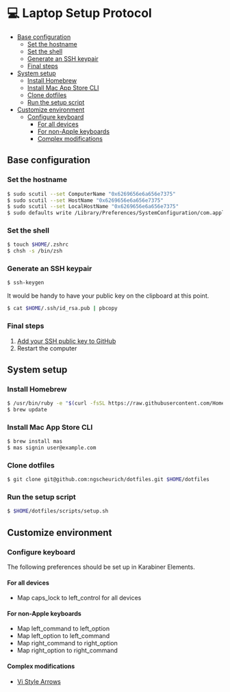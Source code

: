 💻 Laptop Setup Protocol
========================

* [Base configuration](#base-configuration)
  * [Set the hostname](#set-the-hostname)
  * [Set the shell](#set-the-shell)
  * [Generate an SSH keypair](#generate-an-ssh-keypair)
  * [Final steps](#final-steps)
* [System setup](#system-setup)
  * [Install Homebrew](#install-homebrew)
  * [Install Mac App Store CLI](#install-mac-app-store-cli)
  * [Clone dotfiles](#clone-dotfiles)
  * [Run the setup script](#run-the-setup-script)
* [Customize environment](#customize-environment)
  * [Configure keyboard](#configure-keyboard)
      * [For all devices](#for-all-devices)
      * [For non-Apple keyboards](#for-non-apple-keyboards)
      * [Complex modifications](#complex-modifications)


Base configuration
------------------

### Set the hostname

```sh
$ sudo scutil --set ComputerName "0x6269656e6a656e7375"
$ sudo scutil --set HostName "0x6269656e6a656e7375"
$ sudo scutil --set LocalHostName "0x6269656e6a656e7375"
$ sudo defaults write /Library/Preferences/SystemConfiguration/com.apple.smb.server NetBIOSName -string "0x6269656e6a656e7375"
```

### Set the shell

```sh
$ touch $HOME/.zshrc
$ chsh -s /bin/zsh
```

### Generate an SSH keypair

```sh
$ ssh-keygen
```
It would be handy to have your public key on the clipboard at this point.

```sh
$ cat $HOME/.ssh/id_rsa.pub | pbcopy
```

### Final steps

1. [Add your SSH public key to GitHub](https://github.com/settings/keys)
2. Restart the computer

System setup
------------

### Install Homebrew

```sh
$ /usr/bin/ruby -e "$(curl -fsSL https://raw.githubusercontent.com/Homebrew/install/master/install)"
$ brew update
```

### Install Mac App Store CLI

```sh
$ brew install mas
$ mas signin user@example.com
```

### Clone dotfiles

```sh
$ git clone git@github.com:ngscheurich/dotfiles.git $HOME/dotfiles
```

### Run the setup script

```sh
$ $HOME/dotfiles/scripts/setup.sh
```

Customize environment
---------------------

### Configure keyboard

The following preferences should be set up in Karabiner Elements.

#### For all devices

* Map caps_lock to left_control for all devices

#### For non-Apple keyboards

* Map left_command to left_option
* Map left_option to left_command
* Map right_command to right_option
* Map right_option to right_command

#### Complex modifications

* [Vi Style Arrows](https://pqrs.org/osx/karabiner/complex_modifications/#vi_style_arrows)
